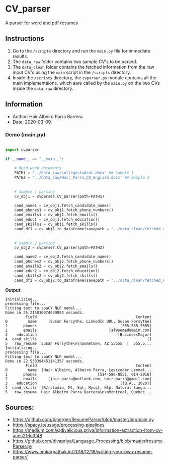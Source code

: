 # CV_parser
A parser for word and pdf resumes

## Instructions 
1) Go to the `/scripts` directory and run the  `main.py` file for immediate results. 
2) The `data_raw` folder contains two sample CV's to be parsed. 
3) The `data_clean` folder contains the fetched information from the raw input CV's using the `main` script in the `/scripts` directory.
4) Inside the `/scripts` directory, the `cvparser.py` module contains all the main implementaions, which aare called by the `main.py` on the two CVs inside the `data_raw` directory. 

## Information 
- Author: Hair Albeiro Parra Barrera 
- Date: 2020-03-09


### Demo (main.py) 

```python

import cvparser

if __name__ == "__main__": 
    
    # Read word documents
    PATH1 = '../data_raw/collegestudent.docx' ## Sample 1
    PATH2 = '../data_raw/Hair_Parra_CV_English.docx' ## Sample 2
    
    
    # Sample 1 parsing
    cv_obj1 = cvparser.CV_parser(path=PATH1)

    cand_name1 = cv_obj1.fetch_candidate_name() 
    cand_phones1 = cv_obj1.fetch_phone_numbers() 
    cand_emails1 = cv_obj1.fetch_emails()
    cand_educ1 = cv_obj1.fetch_education() 
    cand_skills1 = cv_obj1.fetch_skills()
    cand_df1 = cv_obj1.to_dataframe(savepath = '../data_clean/fetched_collegestudent.csv')
        
    
    # Sample 2 parsing
    cv_obj2 = cvparser.CV_parser(path=PATH2)

    cand_name2 = cv_obj2.fetch_candidate_name() 
    cand_phones2 = cv_obj2.fetch_phone_numbers() 
    cand_emails2 = cv_obj2.fetch_emails()
    cand_educ2 = cv_obj2.fetch_education() 
    cand_skills2 = cv_obj2.fetch_skills()
    cand_df2 = cv_obj2.to_dataframe(savepath = '../data_clean/fetched_Hair_Parra_CV_English.csv')


```
**Output:** 

```
Initializing...
processing file...
Fitting text to spaCY NLP model...
Done in 25.215816974639893 seconds.
         Field                                            Content
0         name     [Susan Forsythe, LinkedIn URL, Susan Forsythe]
1       phones                                     [555.555.5555]
2       emails                                [sf@somedomain.com]
3    education                                    [BusinessMajor]
4  cand_skills                                                 []
5   raw_resume  Susan Forsythe\n\nSometown, AZ 55555  |  555.5...
Initializing...
processing file...
Fitting text to spaCY NLP model...
Done in 22.538394451141357 seconds.
         Field                                            Content
0         name  [Hair Albeiro, Albeiro Parra, Lexicoder Lemmat...
1       phones                           [514-586-8551, 014-2016]
2       emails     [jair.parra@outlook.com, hair.parra@gmail.com]
3    education                                     [(B.A., 2020)]
4  cand_skills  [R/rstudio, Ml, Sql, Mysql, Nlp, Natural langu...
5   raw_resume  Hair Albeiro Parra Barrera\n\nMontreal, Quebec...
```

## Sources: 
- https://github.com/bjherger/ResumeParser/blob/master/bin/main.py 
- https://spacy.io/usage/processing-pipelines 
- https://medium.com/@divalicious.priya/information-extraction-from-cv-acec216c3f48 
- https://github.com/divapriya/Language_Processing/blob/master/resumeParser.py
- https://www.omkarpathak.in/2018/12/18/writing-your-own-resume-parser/ 
